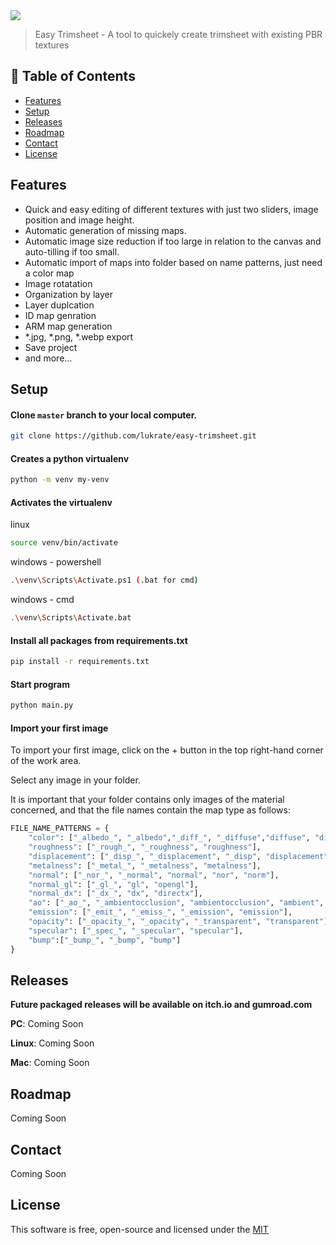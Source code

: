 
<img src="https://sepafo.ch/assets/easy-trimsheet/easy_trim_sheet-1706121511.webp" />

> Easy Trimsheet - A tool to quickely create trimsheet with existing PBR textures

## 🚩 Table of Contents

- [Features](#features)
- [Setup](#setup)
- [Releases](#releases)
- [Roadmap](#roadmap)
- [Contact](#contact)
- [License](#license)




## Features

<span id="features"></span>

* Quick and easy editing of different textures with just two sliders, image position and image height.
* Automatic generation of missing maps.
* Automatic image size reduction if too large in relation to the canvas and auto-tilling if too small.
* Automatic import of maps into folder based on name patterns, just need a color map
* Image rotatation
* Organization by layer
* Layer duplcation
* ID map genration
* ARM map generation
* *.jpg, *.png, *.webp export
* Save project
* and more...

## Setup
<span id="setup"></span>
#### Clone `master` branch to your local computer. 

```sh
git clone https://github.com/lukrate/easy-trimsheet.git
```

#### Creates a python virtualenv

```sh
python -m venv my-venv
```

#### Activates the virtualenv

linux
```sh
source venv/bin/activate
```
windows - powershell
```sh
.\venv\Scripts\Activate.ps1 (.bat for cmd)
```
windows - cmd
```sh
.\venv\Scripts\Activate.bat
```
#### Install all packages from requirements.txt
```sh
pip install -r requirements.txt
```
#### Start program
```sh
python main.py
```
#### Import your first image
To import your first image, click on the + button in the top right-hand corner of the work area.

Select any image in your folder.

It is important that your folder contains only images of the material concerned, and that the file names contain the map type as follows:

```python
FILE_NAME_PATTERNS = {
    "color": ["_albedo_", "_albedo","_diff_", "_diffuse","diffuse", "diff", "_col_", "color", "col"],
    "roughness": ["_rough_", "_roughness", "roughness"],
    "displacement": ["_disp_", "_displacement", "_disp", "displacement", "disp"],
    "metalness": ["_metal_", "_metalness", "metalness"],
    "normal": ["_nor_", "_normal", "normal", "nor", "norm"],
    "normal_gl": ["_gl_", "gl", "opengl"],
    "normal_dx": ["_dx_", "dx", "directx"],
    "ao": ["_ao_", "_ambientocclusion", "ambientocclusion", "ambient", "occlusion"],
    "emission": ["_emit_", "_emiss_", "_emission", "emission"],
    "opacity": ["_opacity_", "_opacity", "_transparent", "transparent"],
    "specular": ["_spec_", "_specular", "specular"],
    "bump":["_bump_", "_bump", "bump"]
}
```



## Releases
<span id="releases"></span>
**Future packaged releases will be available on itch.io and gumroad.com**

**PC**: Coming Soon

**Linux**: Coming Soon

**Mac**: Coming Soon

## Roadmap
<span id="roadmap"></span>
Coming Soon

## Contact
<span id="contact"></span>
Coming Soon


## License
<span id="license"></span>
This software is free, open-source and licensed under the [MIT](https://github.com/nhn/tui.editor/blob/master/LICENSE)
